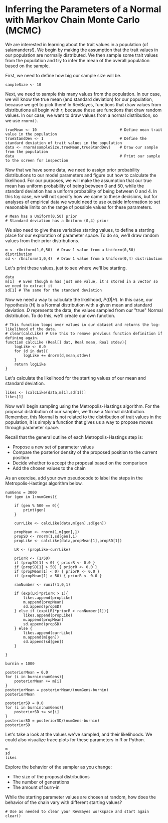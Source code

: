 # Inferring the Parameters of a Normal with Markov Chain Monte Carlo (MCMC)

We are interested in learning about the trait values in a population (of salamanders!). We begin by making the assumption that the trait values in our population are normally distributed. We then sample some trait values from the population and try to infer the mean of the overall population based on the sample.

First, we need to define how big our sample size will be.

```
sampleSize <- 10
```

Next, we need to sample this many values from the population. In our case, we will know the true mean (and standard deviation) for our population, because we get to pick them! In RevBayes, functions that draw values from distributions all begin with _r_, because these are functions that draw random values. In our case, we want to draw values from a normal distribution, so we use `rnorm()`.

```
trueMean <- 10                                     # Define mean trait value in the population
trueStandDev <- 1                                  # Define the standard deviation of trait values in the population
data <- rnorm(sampleSize,trueMean,trueStandDev)    # Draw our sample from the population
data                                               # Print our sample to the screen for inspection
```

Now that we have some data, we need to assign prior probability distributions to our model parameters and figure out how to calculate the likelihood. For our purposes, we will make the assumption that our true mean has uniform probability of being between 0 and 50, while the standard deviation has a uniform probability of being between 0 and 4. In this toy case, we will not specify how we came to these decisions, but for analyses of empirical data we would need to use outside information to set reasonable limits on the range of possible values for these parameters.

```
# Mean has a Uniform(0,50) prior
# Standard deviation has a Uniform (0,4) prior
```

We also need to give these variables starting values, to define a starting place for our exploration of parameter space. To do so, we'll draw random values from their prior distributions.

```
m <- rUniform(1,0,50)  # Draw 1 value from a Uniform(0,50) distribution
sd <- rUniform(1,0,4)  # Draw 1 value from a Uniform(0,4) distribution
```

Let's print these values, just to see where we'll be starting.

```
data
m[1]  # Even though m has just one value, it's stored in a vector so we need to extract it
sd[1] # The same for the standard deviation
```

Now we need a way to calculate the likelihood, _P_(_D_|_H_). In this case, our hypothesis (_H_) is a Normal distribution with a given mean and standard deviation. _D_ represents the data, the values sampled from our "true" Normal distribution. To do this, we'll create our own function.

```
# This function loops over values in our dataset and returns the log-likelihood of the data.
# clear(calcLike) # Use this to remove previous function definition if defining again.
function calcLike (Real[] dat, Real mean, Real stdev){
    logLike <- 0.0
    for (d in dat){
        logLike += dnorm(d,mean,stdev)
    }
    return logLike
}
```

Let's calculate the likelihood for the starting values of our mean and standard deviation.

```
likes <- [calcLike(data,m[1],sd[1])]
likes[1]
```

Now we'll begin sampling using the Metropolis-Hastings algorithm. For the proposal distribution of our sampler, we'll use a Normal distribution. Remember, this Normal is not related to the distribution of trait values in the population, it is simply a function that gives us a way to propose moves through parameter space.

Recall that the general outline of each Metropolis-Hastings step is:

- Propose a new set of parameter values
- Compare the posterior density of the proposed position to the current position
- Decide whether to accept the proposal based on the comparison
- Add the chosen values to the chain

As an exercise, add your own pseudocode to label the steps in the Metropolis-Hastings algorithm below.

```
numGens = 3000
for (gen in 1:numGens){
    
    if (gen % 500 == 0){
        print(gen)
    }
    
    currLike <- calcLike(data,m[gen],sd[gen])
    
    propMean <- rnorm(1,m[gen],1)
    propSD <- rnorm(1,sd[gen],1)
    propLike <- calcLike(data,propMean[1],propSD[1])
    
    LR <- (propLike-currLike)
    
    priorR <- (1/50)
    if (propSD[1] < 0) { priorR <- 0.0 }
    if (propSD[1] > 50) { priorR <- 0.0 }
    if (propMean[1] < 0) { priorR <- 0.0 }
    if (propMean[1] > 50) { priorR <- 0.0 }
    
    ranNumber <- runif(1,0,1)
    
    if (exp(LR)*priorR > 1){
        likes.append(propLike)
        m.append(propMean)
        sd.append(propSD)
    } else if (exp(LR)*priorR > ranNumber[1]){
        likes.append(propLike)
        m.append(propMean)
        sd.append(propSD)
    } else {
        likes.append(currLike)
        m.append(m[gen])
        sd.append(sd[gen])
    }
    
}

burnin = 1000

posteriorMean = 0.0
for (i in burnin:numGens){
    posteriorMean += m[i]
}
posteriorMean = posteriorMean/(numGens-burnin)
posteriorMean

posteriorSD = 0.0
for (i in burnin:numGens){
    posteriorSD += sd[i]
}
posteriorSD = posteriorSD/(numGens-burnin)
posteriorSD
```

Let's take a look at the values we've sampled, and their likelihoods. We could also visualize trace plots for these parameters in R or Python.

```
m
sd
likes
```

Explore the behavior of the sampler as you change:

- The size of the proposal distributions
- The number of generations
- The amount of burn-in

While the starting parameter values are chosen at random, how does the behavior of the chain vary with different starting values?

```
# Use as needed to clear your RevBayes workspace and start again
clear()
```
